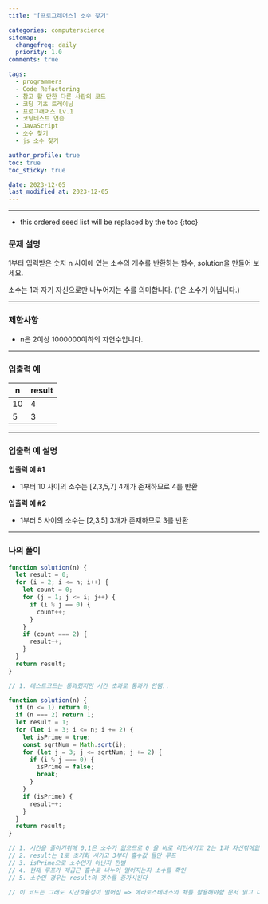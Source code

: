 ```yaml
---
title: "[프로그래머스] 소수 찾기"

categories: computerscience
sitemap:
  changefreq: daily
  priority: 1.0
comments: true

tags:
  - programmers
  - Code Refactoring
  - 참고 할 만한 다른 사람의 코드
  - 코딩 기초 트레이닝
  - 프로그래머스 Lv.1
  - 코딩테스트 연습
  - JavaScript
  - 소수 찾기
  - js 소수 찾기

author_profile: true
toc: true
toc_sticky: true

date: 2023-12-05
last_modified_at: 2023-12-05
---
```


---

<!-- prettier-ignore -->
* this ordered seed list will be replaced by the toc 
{:toc}

### 문제 설명

1부터 입력받은 숫자 n 사이에 있는 소수의 개수를 반환하는 함수, solution을 만들어 보세요.

소수는 1과 자기 자신으로만 나누어지는 수를 의미합니다.
(1은 소수가 아닙니다.)

---

### 제한사항

- n은 2이상 1000000이하의 자연수입니다.

---

### 입출력 예

| n   | result |
| --- | ------ |
| 10  | 4      |
| 5   | 3      |

---

### 입출력 예 설명

**입출력 예 #1**

- 1부터 10 사이의 소수는 [2,3,5,7] 4개가 존재하므로 4를 반환

**입출력 예 #2**

- 1부터 5 사이의 소수는 [2,3,5] 3개가 존재하므로 3를 반환

---

### 나의 풀이

```jsx
function solution(n) {
  let result = 0;
  for (i = 2; i <= n; i++) {
    let count = 0;
    for (j = 1; j <= i; j++) {
      if (i % j == 0) {
        count++;
      }
    }
    if (count === 2) {
      result++;
    }
  }
  return result;
}

// 1. 테스트코드는 통과했지만 시간 초과로 통과가 안됌..
```

```jsx
function solution(n) {
  if (n <= 1) return 0;
  if (n === 2) return 1;
  let result = 1;
  for (let i = 3; i <= n; i += 2) {
    let isPrime = true;
    const sqrtNum = Math.sqrt(i);
    for (let j = 3; j <= sqrtNum; j += 2) {
      if (i % j === 0) {
        isPrime = false;
        break;
      }
    }
    if (isPrime) {
      result++;
    }
  }
  return result;
}

// 1. 시간을 줄이기위해 0,1은 소수가 없으므로 0 을 바로 리턴시키고 2는 1과 자신밖에없으니 1개 리턴
// 2. result는 1로 초기화 시키고 3부터 홀수값 들만 루프
// 3. isPrime으로 소수인지 아닌지 판별
// 4. 현재 루프가 제곱근 홀수로 나누어 떨어지는지 소수를 확인
// 5. 소수인 경우는 result의 갯수를 증가시킨다

// 이 코드는 그래도 시간효율성이 떨어짐 => 에라토스테네스의 체를 활용해야함 문서 읽고 다시 refac
```
